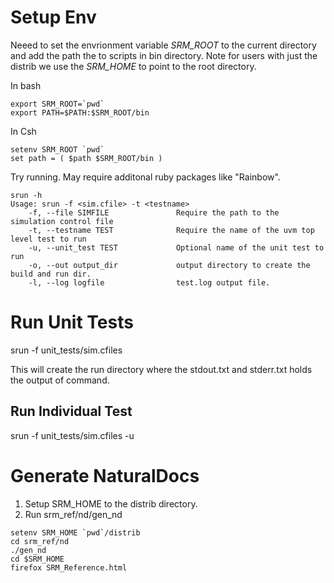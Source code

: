 # Setup Env

Neeed to set the envrionment variable *SRM_ROOT* to the current directory and 
add the path the to scripts in bin directory. Note for users with just the distrib
we use the *SRM_HOME* to point to the root directory.

In bash
```
export SRM_ROOT=`pwd`
export PATH=$PATH:$SRM_ROOT/bin
```

In Csh
```
setenv SRM_ROOT `pwd`
set path = ( $path $SRM_ROOT/bin )
```

Try running. May require additonal ruby packages like "Rainbow".
```
srun -h
Usage: srun -f <sim.cfile> -t <testname>
    -f, --file SIMFILE               Require the path to the simulation control file
    -t, --testname TEST              Require the name of the uvm top level test to run
    -u, --unit_test TEST             Optional name of the unit test to run
    -o, --out output_dir             output directory to create the build and run dir.
    -l, --log logfile                test.log output file.

```

# Run Unit Tests

srun -f unit_tests/sim.cfiles 

This will create the run directory where the stdout.txt and stderr.txt holds the output of command.

## Run Individual Test

srun -f unit_tests/sim.cfiles -u <testname>


# Generate NaturalDocs
1. Setup SRM_HOME to the distrib directory. 
2. Run srm_ref/nd/gen_nd
```
setenv SRM_HOME `pwd`/distrib
cd srm_ref/nd
./gen_nd
cd $SRM_HOME
firefox SRM_Reference.html
```

